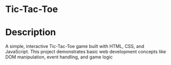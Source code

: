 # Tic-Tac-Toe
# Description

A simple, interactive Tic-Tac-Toe game built with HTML, CSS, and JavaScript. This project demonstrates basic web development concepts like DOM manipulation, event handling, and game logic
